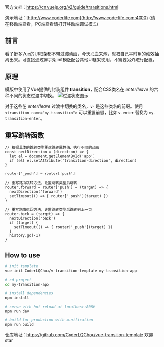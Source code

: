     


官方文档：https://cn.vuejs.org/v2/guide/transitions.html

演示地址：[http://www.coderlife.com](http://www.coderlife.com:4000) (请在移动端查看，PC端查看请打开移动端调试模式)

## 前言

看了挺多Vue的UI框架都不带过渡动画，今天心血来潮，就把自己平时用的动效抽离出来。可直接通过脚手架init模版配合其他UI框架使用，不需要另外进行配置。

## 原理
模版中使用了Vue提供的封装组件 **transition**，配合CSS类名在 *enter/leave* 的六种不同的状态过渡中切换。
![过渡状态图示](https://cn.vuejs.org/images/transition.png)

对于这些在 *enter/leave* 过渡中切换的类名，`v-` 是这些类名的前缀。使用 `<transition name="my-transition">` 可以重置前缀，比如 `v-enter` 替换为 `my-transition-enter`。


## 重写跳转函数

    // 根据具体的跳转类型更改跳转属性值，执行不同的动画
    const nextDirection = (direction) => {
      let el = document.getElementById('app')
      if (el) el.setAttribute('transition-direction', direction)
    }
    
    router['_push'] = router['push']
    
    // 重写路由跳转方法，设置跳转类型后跳转
    router.forward = router['push'] = (target) => {
      nextDirection('forward')
      setTimeout(() => { router['_push'](target) })
    }
    
    // 重写路由返回方法，设置跳转类型后跳转到上一页
    router.back = (target) => {
      nextDirection('back')
      if (target) {
        setTimeout(() => { router['_push'](target) })
      }
      history.go(-1)
    }
    
## How to use

``` bash
# init template
vue init CoderLQChou/v-transition-template my-transition-app

# cd project
cd my-transition-app

# install dependencies
npm install

# serve with hot reload at localhost:8080
npm run dev

# build for production with minification
npm run build
```

仓库地址：https://github.com/CoderLQChou/vue-transition-template 欢迎star
